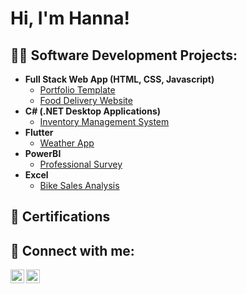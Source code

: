 
<h1>Hi, I'm Hanna! <!-- <br/><a href="https://github.com/joshmadakor1">Programmer</a>, <a href="https://www.linkedin.com/in/joshmadakor/">Cybersecurity Professional</a>, <a href="https://www.youtube.com/c/joshmadakor">YouTuber</a> -->
</h1>

<h2>👩‍💻 Software Development Projects:</h2>

- <b>Full Stack Web App (HTML, CSS, Javascript)</b>
  - [Portfolio Template](https://github.com/HannaYoh/PortfolioTemplate)
  - [Food Delivery Website](https://github.com/HannaYoh/FoodDeliveryWebsite)
- <b>C# (.NET Desktop Applications)</b>
  - [Inventory Management System](https://github.com/HannaYoh/InventoryManagement)
- <b>Flutter</b>
  - [Weather App](https://github.com/HannaYoh/WeatherApp)
- <b>PowerBI</b>
  - [Professional Survey](https://github.com/HannaYoh/PowerBIProject)
- <b>Excel</b>
  - [Bike Sales Analysis](https://github.com/HannaYoh/DataCleaningExcel)

 <h2>📄 Certifications</h2>

<h2> 🤳 Connect with me:</h2>

[<img align="left" alt="JoshMadakor | LinkedIn" width="22px" src="https://cdn.jsdelivr.net/npm/simple-icons@v3/icons/linkedin.svg" />][linkedin]
[<img align="left" alt="JoshMadakor | Instagram" width="22px" src="https://cdn.jsdelivr.net/npm/simple-icons@v3/icons/instagram.svg" />][instagram]


[instagram]: https://www.instagram.com/hanna_y1026/
[linkedin]: https://linkedin.com/in/hanna-yohannes-m

<!--
**HannaYoh/HannaYoh** is a ✨ _special_ ✨ repository because its `README.md` (this file) appears on your GitHub profile.

Here are some ideas to get you started:

- 🔭 I’m currently working on ...
- 🌱 I’m currently learning ...
- 👯 I’m looking to collaborate on ...
- 🤔 I’m looking for help with ...
- 💬 Ask me about ...
- 📫 How to reach me: ...
- 😄 Pronouns: ...
- ⚡ Fun fact: ...
-->
